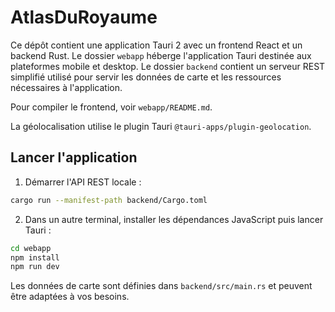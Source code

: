 # AtlasDuRoyaume

Ce dépôt contient une application Tauri 2 avec un frontend React et un backend Rust. Le dossier `webapp` héberge l'application Tauri destinée aux plateformes mobile et desktop. Le dossier `backend` contient un serveur REST simplifié utilisé pour servir les données de carte et les ressources nécessaires à l'application.

Pour compiler le frontend, voir `webapp/README.md`.

La géolocalisation utilise le plugin Tauri `@tauri-apps/plugin-geolocation`.

## Lancer l'application

1. Démarrer l'API REST locale :

```bash
cargo run --manifest-path backend/Cargo.toml
```

2. Dans un autre terminal, installer les dépendances JavaScript puis lancer Tauri :

```bash
cd webapp
npm install
npm run dev
```

Les données de carte sont définies dans `backend/src/main.rs` et peuvent être
adaptées à vos besoins.
